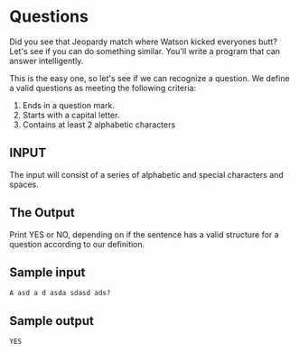 <!-- RATING: Easy -->
<!-- NAME: Questions -->
<!-- GENERATOR: generate.pl -->
# Questions

Did you see that Jeopardy match where Watson kicked everyones butt? Let's see if you can do something similar. You'll write a program that can answer intelligently.

This is the easy one, so let's see if we can recognize a question. We define a valid questions as meeting the following criteria:

1) Ends in a question mark.
2) Starts with a capital letter.
3) Contains at least 2 alphabetic characters


## INPUT
The input will consist of a series of alphabetic and special characters and spaces.

## The Output
Print YES or NO, depending on if the sentence has a valid structure for a question according to our definition.

## Sample input
	A asd a d asda sdasd ads?

## Sample output
	YES
